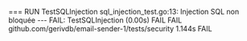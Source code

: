 === RUN   TestSQLInjection
    sql_injection_test.go:13: Injection SQL non bloquée
--- FAIL: TestSQLInjection (0.00s)
FAIL
FAIL	github.com/gerivdb/email-sender-1/tests/security	1.144s
FAIL
